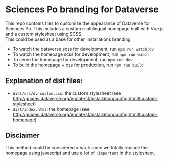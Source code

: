 # Sciences Po branding for Dataverse

This repo contains files to customize the appearance of Dataverse for Sciences Po. This includes a custom multilingual homepage built with Vue.js and a custom stylesheet using SCSS.  
This could be used as a base for other installations branding

- To watch the dataverse scss for development, run `npm run watch:dv`
- To watch the homepage scss for development, run `npm run watch`
- To serve the homepage for development, run `npm run dev`
- To build the homepage + css for production, run `npm run build`

## Explanation of dist files:

- `dist/css/dv-custom.css`: the custom stylesheet (see http://guides.dataverse.org/en/latest/installation/config.html#custom-stylesheet)
- `dist/index.html`: the homepage (see http://guides.dataverse.org/en/latest/installation/config.html#custom-homepage)

## Disclaimer

This method could be considered a hack since we totally replace the homepage using javascript and use a lot of `!important` in the stylesheet.
